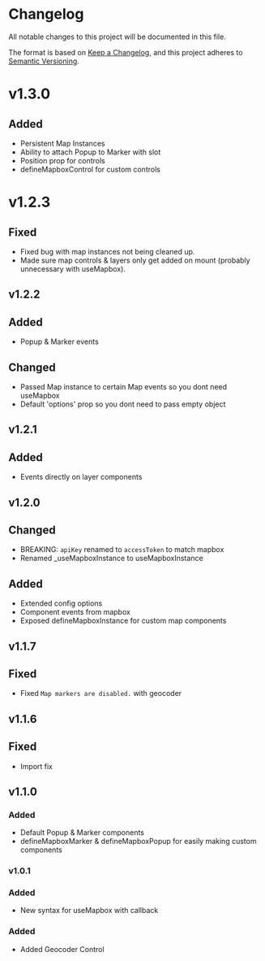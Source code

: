 # Changelog

All notable changes to this project will be documented in this file.

The format is based on [Keep a Changelog](https://keepachangelog.com/en/1.0.0/),
and this project adheres to [Semantic Versioning](https://semver.org/spec/v2.0.0.html).

# v1.3.0
## Added
- Persistent Map Instances
- Ability to attach Popup to Marker with slot
- Position prop for controls
- defineMapboxControl for custom controls

# v1.2.3
## Fixed
- Fixed bug with map instances not being cleaned up.
- Made sure map controls & layers only get added on mount (probably unnecessary with useMapbox).

## v1.2.2
## Added
- Popup & Marker events

## Changed
- Passed Map instance to certain Map events so you dont need useMapbox
- Default 'options' prop so you dont need to pass empty object

## v1.2.1
## Added
- Events directly on layer components


## v1.2.0
## Changed
- BREAKING: `apiKey` renamed to `accessToken` to match mapbox
- Renamed _useMapboxInstance to useMapboxInstance

## Added
- Extended config options
- Component events from mapbox
- Exposed defineMapboxInstance for custom map components

## v1.1.7
## Fixed
- Fixed `Map markers are disabled.` with geocoder

## v1.1.6
## Fixed
- Import fix

## v1.1.0
### Added

- Default Popup & Marker components
- defineMapboxMarker & defineMapboxPopup for easily making custom components

### v1.0.1
### Added

- New syntax for useMapbox with callback

### Added

- Added Geocoder Control